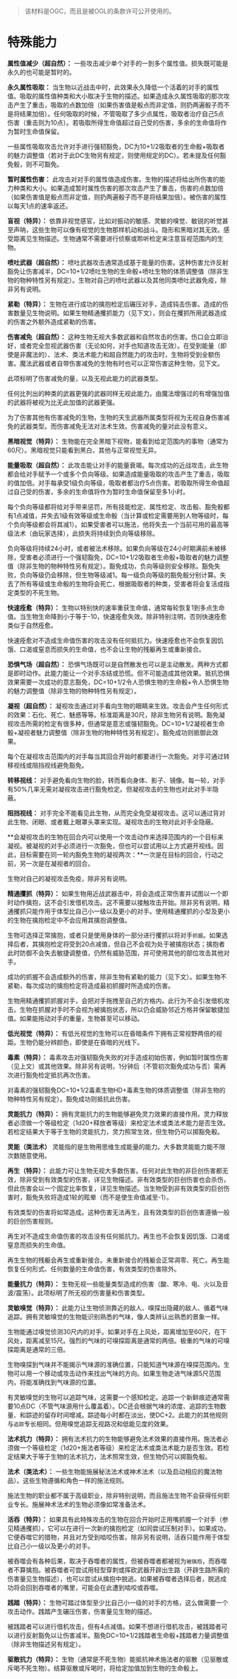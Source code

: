 > 该材料是OGC，而且是被OGL的条款许可公开使用的。

# 特殊能力

**属性值减少（超自然）：** 一些攻击减少单个对手的一到多个属性值。损失既可能是永久的也可能是暂时的。

**永久属性吸取：** 当生物以近战击中时，此效果永久降低一个活着的对手的属性值。吸取的属性值种类和大小取决于生物的描述。如果造成永久属性吸取的那次攻击产生了重击，吸取的点数加倍（如果伤害值是骰点而非定值，则扔两遍骰子而不是将结果加倍）。任何吸取的时候，不管吸取了多少点属性，吸取者治疗自己5点伤害（重击则为10点）。若吸取所得生命值超过自己受的伤害，多余的生命值将作为暂时生命值保留。

一些属性吸取攻击允许对手进行强韧豁免，DC为10+1/2吸取者的生命骰+吸取者的魅力调整值（若对于此DC生物另有规定，则使用规定的DC）。若未提及任何豁免骰，则不可豁免。

**暂时属性伤害：** 此攻击对对手的属性值造成伤害。生物的描述将给出所伤害的能力种类和大小。如果造成暂时属性伤害的那次攻击产生了重击，伤害的点数加倍（如果伤害值是骰点而非定值，则扔两遍骰子而不是将结果加倍）。被伤害的属性以每天1点的速率返还。

**盲视（特异）：** 依靠非视觉感官，比如对振动的敏感、灵敏的嗅觉、敏锐的听觉甚至声呐，这些生物可以像有视觉的生物那样机动和战斗。隐形和黑暗对其无效。感受距离见生物描述。生物通常不需要进行侦察或聆听检定来注意盲视范围内的生物。

**喷吐武器（超自然）：** 喷吐武器攻击通常造成基于能量的伤害。这种伤害允许反射豁免让伤害减半，DC=10+1/2喷吐生物的生命骰+喷吐生物的体质调整值（除非生物的物种特性另有规定）。生物对自己的喷吐武器以及其他同类喷吐武器免疫，除非另有说明。

**紧勒（特异）：** 生物在进行成功的擒抱检定后碾压对手，造成钝击伤害。造成的伤害数量见生物说明。如果生物精通攫抓能力（见下文），则会在攫抓所用武器造成的伤害之外额外造成紧勒的伤害。

**伤害减免（超自然）：** 这种生物无视大多数武器和自然攻击的伤害。伤口会立即治好，或者完全忽视武器伤害（无论如何，对手也知道攻击无效）。在受到能量（即使是非魔法的）、法术、类法术能力和超自然能力的攻击时，生物将受到全额伤害。魔法武器或者自带伤害减免的生物有时也可以正常伤害这种生物，见下文。

此项标明了伤害减免的量，以及无视此能力的武器类型。

任何比列出的种类的武器更强的武器同样无视此能力。由魔法增强过的有增强加值的武器将被视为比无此加值的武器更强。

为了伤害其他有伤害减免的生物，生物的天生武器所属类型将视为无视自身伤害减免的武器类型。而伤害减免无法对法术生效。伤害减免的量对此没有意义。

**黑暗视觉（特异）：** 生物能在完全黑暗下视物，能看到给定范围内的事物（通常为60尺）。黑暗视觉只能看到黑白，其他与正常视觉无异。

**能量吸取（超自然）：** 此攻击能让对手的能量衰竭。每次成功的近战攻击，此生物都会给对手赋予一个或多个负向等级。如果造成能量吸取的攻击产生了重击，吸取的值加倍。对手每承受1级负向等级，吸取者都治疗5点伤害。若吸取所得生命值超过自己受的伤害，多余的生命值将作为暂时生命值保留至多1小时。

每个负向等级都将给对手带来惩罚，所有技能检定、属性检定、攻击骰、豁免骰都有1点减值，并失去1级有效等级或生命骰（当计算或检定需要用到人物等级时，每个负向等级都会将其减1）。如果受害者可以施法，他将失去一个当前可用的最高等级法术（由玩家选择），此损失将持续到负向等级移除。

负向等级将持续24小时，或者被法术移除。如果负向等级在24小时期满前未被移除，受害者必须进行一个强韧豁免，DC=10+1/2吸取者生命骰+吸取者的魅力调整值（除非生物的物种特性另有规定）。豁免成功，负向等级则安全移除。豁免失败，负向等级仍会移除，但生物等级减1。每一级负向等级的豁免骰分别计算。失去了所有等级或生命骰的生物将会死亡，根据吸取者的种类，受害者将会复活成指定类型的不死生物。

**快速痊愈（特异）：** 生物以特别快的速率重获生命值，通常每轮恢复1到多点生命值。当生物生命降到小于等于-10，快速痊愈失效。除非特别注明，否则快速痊愈类似于自然痊愈。

快速痊愈对不造成生命值伤害的攻击没有任何抵抗力。快速痊愈也不会恢复因饥饿、口渴或窒息而损失的生命值，也不会让生物的残躯再生或重新接合。

**恐惧气场（超自然）：** 恐惧气场既可以是自然散发也可以是主动散发。两种方式都是即时动作。此能力能让一个对手冻结或恐慌。但不可能造成其他效果。抵抗恐惧效果需要一次成功的意志豁免，DC=10+1/2令人恐惧生物的生命骰+令人恐惧生物的魅力调整值（除非生物的物种特性另有规定）。

**凝视（超自然）：** 凝视攻击通过对手看向生物的眼睛来生效。攻击会产生任何形式的效果：石化、死亡、魅惑等等。标准距离是30尺，除非生物另有说明。豁免凝视攻击所需的检定有很多种，但通常是意志或强韧豁免。DC=10+1/2凝视者生命骰+凝视者魅力调整值（除非生物的物种特性另有规定）。豁免成功则抵御此效果。

每个在凝视攻击范围内的对手每当其回合开始时都要进行一次豁免。对手可通过转移视线或阻挡视线避免豁免。

**转移视线：** 对手避免看向生物的脸，转而看向身体、影子、镜像。每一轮，对手有50%几率无需对凝视攻击进行豁免检定。但凝视攻击的生物也对此对手半隐蔽。

**阻挡视线：** 对手完全不能看见此生物，从而完全免受凝视攻击。这可以通过背对此生物、闭眼、或者戴上眼罩头罩来实现。凝视攻击的生物对此对手全隐蔽。

**会凝视攻击的生物在回合内可以使用一个攻击动作来选择范围内的一个目标来凝视。被凝视的对手必须进行一次豁免，但也可以尝试用以上方式避开视线。因此，目标需要在同一轮内豁免生物的凝视两次：**一次是在目标的回合，行动之前，另一次是在凝视者的回合。

生物对自己的凝视攻击免疫，除非另有说明。

**精通攫抓（特异）：** 如果生物用近战武器击中，将会造成正常伤害并试图以一个即时动作擒抱，这不会引发借机攻击。这不需要以接触攻击开始。除非另有说明，精通攫抓只能作用于体型比自己小一级以及更小的对手。使用精通攫抓的小型及更小的生物在擒抱检定中不会应用其擒抱调整值。

生物可选择正常擒抱，或者只是使用身体的一部分进行攫抓以将对手`抓握`。如果选择后者，其擒抱检定将受到20点减值，但自己不会视为处于被擒抱状态；擒抱者此时防御不会失去敏捷调整值，仍然有威胁范围，并可使用其他的部位攻击其他对手。

成功的抓握不会造成额外的伤害，除非生物有紧勒的能力（见下文）。如果生物不紧勒，每次成功的擒抱检定将造成最初抓握时所造成的伤害。

生物用精通攫抓抓握对手，会把对手拖拽至自己的方格内。此行为不会引发借机攻击。生物在抓握对手时不会视为被擒抱状态，所以仍会威胁邻近方格并保留敏捷加值。如果能拖动对手的重量，生物甚至可以移动。

**低光视觉（特异）：** 有低光视觉的生物可以在昏暗条件下拥有正常视野两倍的视距。生物仍能分辨颜色，即使是在昏暗的光线下。

**毒素（特异）：** 毒素攻击对强韧豁免失败的对手造成初始伤害，例如暂时属性伤害（见上文）或其他效果。除非另有说明，1分钟后（不管初次豁免成功与否）需再次进行豁免检定抵抗再次伤害。

对毒素的强韧豁免DC=10+1/2毒素生物HD+毒素生物的体质调整值（除非生物的物种特性另有规定）。豁免成功则抵抗此伤害。

**灵能抗力（特异）：** 拥有灵能抗力的生物能够避免灵力效果的直接作用。灵力释放者必须做一个等级检定（1d20+释放者等级）来检定法术或类法术能力是否生效。若检定结果大于等于生物的灵能抗力，灵力照常生效，但生物仍可以掷豁免骰。

**灵能（类法术）** 灵能指的是生物用思维生成能量的能力。大多数灵能能力能不限次数随意使用。

**再生（特异）：** 此能力可让生物无视大多数伤害。任何对此生物的非巨创伤害都无效，除非受到有效类型的伤害，详见生物描述。非有效类型的巨创伤害也会杀伤，但此伤害会以一个固定比率恢复，详见生物描述。当生物受到非有效类型的巨创伤害时，豁免失败将造成1轮的眩晕（而不是使生命值减至-1）。

有效类型的伤害将如常造成。这种伤害无法再生，且有效类型的巨创伤害遵循一般的巨创伤害规则。

再生对不造成生命值伤害的攻击没有任何抵抗力。再生也不会恢复因饥饿、口渴或窒息而损失的生命值。

再生生物的残躯会再生或重新接合。未重新接合的残躯会正常凋零、死亡。再生能恢复任何形式、任何数量的生命值伤害，有效类型的伤害除外。

**能量抗力（特异）：** 生物无视一些能量类型造成的伤害（酸、寒冷、电、火以及音波/震荡）。此项标明了所无视的伤害量和伤害类型。

**灵敏嗅觉（特异）：** 此能力让生物侦测靠近的敌人、嗅探出隐藏的敌人、循着气味追踪。拥有灵敏嗅觉的生物能识别熟悉的气味，像人类辨认出熟悉的景象一样。

生物能通过嗅觉侦测30尺内的对手。如果对手在上风处，距离增加至60尺，在下风处，距离减至15尺。强烈的气味的可嗅探距离是通常的两倍。极重的气味的可嗅探距离是通常的三倍。

生物嗅探到气味并不能揭示气味源的准确位置，只能知道气味源在嗅探范围内。生物可以用一个移动或攻击动作来找出气味的方向。如果生物走进气味源5尺范围内，将能准确找到气味源的位置。

有灵敏嗅觉的生物可以追踪气味，这需要一个感知检定。追踪一个新鲜痕迹通常需要10点DC（不管气味源用什么覆盖着）。DC还会根据气味的浓度、追踪的生物数量、和踪迹的留存时间增减。踪迹每小时都在淡出，使DC+2。此能力的其他规则与`追踪`专长相同。但用嗅觉追踪无视路况和低能见度的效果。

**法术抗力（特异）：** 拥有法术抗力的生物能够避免法术效果的直接作用。施法者必须做一个等级检定（1d20+施法者等级）来检定法术或类法术能力是否生效。若检定结果大于等于生物的法术抗力，法术照常生效，但生物仍可以掷豁免骰。

**法术（类法术）：** 一些生物能施展秘法法术或神术法术（以及启动相应的魔法物品）。这些生物遵循和角色一样的施法规则。

施法生物的职业都不属于高级职业，除非特别说明，而且施法生物不会获得任何职业专长。施展神术法术的生物必须像如常准备法术。

**活吞（特异）：** 如果具有此特殊攻击的生物在回合开始时正用嘴抓握一个对手（参见精通攫抓），它可以在进行一次新的擒抱检定（如同尝试压制对手）。如果成功，它便吞噬它的猎物，并且对方受到啮咬伤害。除非另有说明，活吞只能作用于体型比自己小一级以及更小的对手。

被吞噬会有各种后果，取决于吞噬者的属性，但被吞噬者都被视为`被擒抱`，而吞噬者不算擒抱。被吞噬者可尝试用轻型穿刺或挥砍武器开辟出生路（开辟生路所需的伤害量见生物描述），也可以尝试从擒抱中脱逃。如果被吞噬者选择后者，脱逃成功将会回到吞噬者的嘴里，可能会在此遭到啮咬或吞噬。

**践踏（特异）：** 生物可踏过体型至少比自己小一级的对手的方格，这么做需要一个攻击动作。践踏产生碾压伤害，伤害量见生物的描述。

被践踏者可以进行借机攻击，但有4点减值。如果不想进行借机攻击，被践踏者可以进行反射豁免以让伤害减半。豁免DC=10+1/2践踏者生命骰+践踏者力量调整值（除非生物描述另有规定）。

**驱散抗力（特异）：** 生物（通常是不死生物）能抵抗神术施法者的驱散（见驱散或斥喝不死生物）。结算驱散或斥喝时，将给定加值加到生物的生命骰上。
